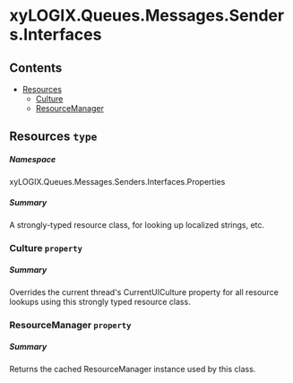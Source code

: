 <a name='assembly'></a>
# xyLOGIX.Queues.Messages.Senders.Interfaces

## Contents

- [Resources](#T-xyLOGIX-Queues-Messages-Senders-Interfaces-Properties-Resources 'xyLOGIX.Queues.Messages.Senders.Interfaces.Properties.Resources')
  - [Culture](#P-xyLOGIX-Queues-Messages-Senders-Interfaces-Properties-Resources-Culture 'xyLOGIX.Queues.Messages.Senders.Interfaces.Properties.Resources.Culture')
  - [ResourceManager](#P-xyLOGIX-Queues-Messages-Senders-Interfaces-Properties-Resources-ResourceManager 'xyLOGIX.Queues.Messages.Senders.Interfaces.Properties.Resources.ResourceManager')

<a name='T-xyLOGIX-Queues-Messages-Senders-Interfaces-Properties-Resources'></a>
## Resources `type`

##### Namespace

xyLOGIX.Queues.Messages.Senders.Interfaces.Properties

##### Summary

A strongly-typed resource class, for looking up localized strings, etc.

<a name='P-xyLOGIX-Queues-Messages-Senders-Interfaces-Properties-Resources-Culture'></a>
### Culture `property`

##### Summary

Overrides the current thread's CurrentUICulture property for all
  resource lookups using this strongly typed resource class.

<a name='P-xyLOGIX-Queues-Messages-Senders-Interfaces-Properties-Resources-ResourceManager'></a>
### ResourceManager `property`

##### Summary

Returns the cached ResourceManager instance used by this class.
